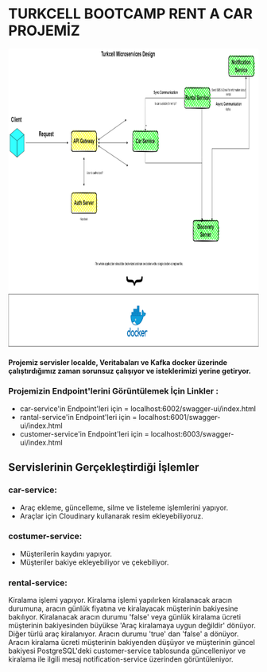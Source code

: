 # TURKCELL BOOTCAMP RENT A CAR PROJEMİZ
<img src=https://github.com/emrealkan884/rent-a-car-microservices/blob/master/Untitled_Diagram.drawio_1.png height=600><br>
#### Projemiz servisler localde, Veritabaları ve Kafka  docker üzerinde çalıştırdığımız zaman sorunsuz çalışıyor ve isteklerimizi yerine getiryor.

### Projemizin Endpoint'lerini Görüntülemek İçin Linkler :
- car-service'in Endpoint'leri için =  localhost:6002/swagger-ui/index.html
- rantal-service'in Endpoint'leri için =  localhost:6001/swagger-ui/index.html
- customer-service'in Endpoint'leri için =  localhost:6003/swagger-ui/index.html



## Servislerinin Gerçekleştirdiği İşlemler

### car-service:
- Araç ekleme, güncelleme, silme ve listeleme işlemlerini yapıyor.
- Araçlar için Cloudinary kullanarak resim ekleyebiliyoruz.

### costumer-service:
- Müşterilerin kaydını yapıyor.
- Müşteriler bakiye ekleyebiliyor ve çekebiliyor.

### rental-service:
Kiralama işlemi yapıyor. Kiralama işlemi yapılırken kiralanacak aracın durumuna, aracın günlük fiyatına ve kiralayacak müşterinin bakiyesine bakılıyor. Kiralanacak aracın durumu 'false' veya günlük kiralama ücreti müşterinin bakiyesinden büyükse 'Araç kiralamaya uygun değildir' dönüyor. Diğer türlü araç kiralanıyor. Aracın durumu 'true' dan 'false' a dönüyor. Aracın kiralama ücreti müşterinin bakiyenden düşüyor ve müşterinin güncel bakiyesi PostgreSQL'deki customer-service tablosunda güncelleniyor ve kiralama ile ilgili mesaj notification-service üzerinden görüntüleniyor. 
